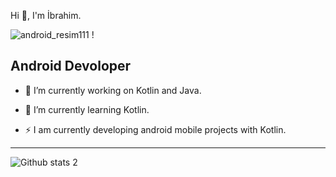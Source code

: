 Hi 👋, I'm İbrahim.
                                                                                                   
![android_resim111](https://user-images.githubusercontent.com/92909637/193442893-156951ac-e636-48ad-849f-8cb4823ed495.png)                                                                                                               !
                                                                                 
Android Devoloper
-------------------------------------------------

- 🔭 I’m currently working on Kotlin and Java.
- 🌱 I’m currently learning Kotlin.

- ⚡ I am currently developing android mobile projects with Kotlin.



-------------------------------------------------------------------------------------------------------------------------------------------------------------------------


![Github stats 2](https://github-readme-stats.vercel.app/api?username=Ibrahmdmr&show_icons=true&theme=radical)
